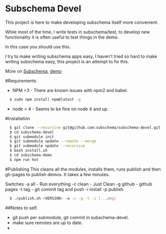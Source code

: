 Subschema Devel
===
This project is here to make developing subschema itself more convenient.   

While most of the time, I write tests in subschema/test, to develop new
functionality it is often useful to test things in the demo. 

In this case you should use this.

I try to make writing subschema apps easy, I haven't tried so hard to make
writing subschema easy, this project is an attempt to fix this.

More on [Subschema](https://github.com/subschema/subschema), [demo](https://subschema.github.io/subschema)

#Requirements
* NPM >3 - There are known issues with npm2 and babel. 
```sh
  $ sudo npm install npm@latest -g
```
* node > 4 - Seems to be fine on node 4 and up.

#Installation
```sh
  $ git clone --recursive git@github.com:subschema/subschema-devel.git
  $ cd subschema-devel
  $ git submodule init
  $ git submodule update --remote --merge
  $ git submodule update --recursive
  $ bash install.sh
  $ cd subschema-demo
  $ npm run hot
```

#Publishing
This cleans all the modules, installs them, runs publish and then gh-pages to publish
demos.  It takes a few minutes.  

Switches
 -a all - Run everything
 -c clean - Just Clean
 -g github - github pages
 -t tag - git commit tag and push
 -i install
 -p publish 

```sh
  $ ./publish.sh <VERSION> -a -c -g -t -i [...pkg]

```

##Notes to self.
* git push per submodule, git commit in subschema-devel.
* make sure remotes are up to date.
* 

